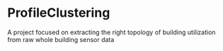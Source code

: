 # ProfileClustering

A project focused on extracting the right topology of building utilization from raw whole building sensor data
